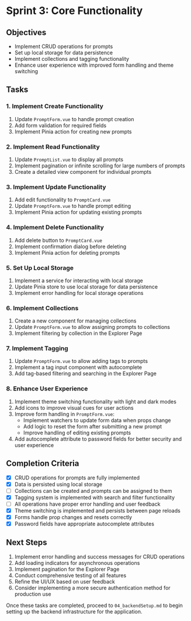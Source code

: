 # Sprint 3: Core Functionality

## Objectives

- Implement CRUD operations for prompts
- Set up local storage for data persistence
- Implement collections and tagging functionality
- Enhance user experience with improved form handling and theme switching

## Tasks

### 1. Implement Create Functionality

1. Update `PromptForm.vue` to handle prompt creation
2. Add form validation for required fields
3. Implement Pinia action for creating new prompts

### 2. Implement Read Functionality

1. Update `PromptList.vue` to display all prompts
2. Implement pagination or infinite scrolling for large numbers of prompts
3. Create a detailed view component for individual prompts

### 3. Implement Update Functionality

1. Add edit functionality to `PromptCard.vue`
2. Update `PromptForm.vue` to handle prompt editing
3. Implement Pinia action for updating existing prompts

### 4. Implement Delete Functionality

1. Add delete button to `PromptCard.vue`
2. Implement confirmation dialog before deleting
3. Implement Pinia action for deleting prompts

### 5. Set Up Local Storage

1. Implement a service for interacting with local storage
2. Update Pinia store to use local storage for data persistence
3. Implement error handling for local storage operations

### 6. Implement Collections

1. Create a new component for managing collections
2. Update `PromptForm.vue` to allow assigning prompts to collections
3. Implement filtering by collection in the Explorer Page

### 7. Implement Tagging

1. Update `PromptForm.vue` to allow adding tags to prompts
2. Implement a tag input component with autocomplete
3. Add tag-based filtering and searching in the Explorer Page

### 8. Enhance User Experience

1. Implement theme switching functionality with light and dark modes
2. Add icons to improve visual cues for user actions
3. Improve form handling in `PromptForm.vue`:
   - Implement watchers to update form data when props change
   - Add logic to reset the form after submitting a new prompt
   - Improve handling of editing existing prompts
4. Add autocomplete attribute to password fields for better security and user experience

## Completion Criteria

- [x] CRUD operations for prompts are fully implemented
- [x] Data is persisted using local storage
- [ ] Collections can be created and prompts can be assigned to them
- [x] Tagging system is implemented with search and filter functionality
- [ ] All operations have proper error handling and user feedback
- [x] Theme switching is implemented and persists between page reloads
- [x] Forms handle prop changes and resets correctly
- [x] Password fields have appropriate autocomplete attributes

## Next Steps

1. Implement error handling and success messages for CRUD operations
2. Add loading indicators for asynchronous operations
3. Implement pagination for the Explorer Page
4. Conduct comprehensive testing of all features
5. Refine the UI/UX based on user feedback
6. Consider implementing a more secure authentication method for production use

Once these tasks are completed, proceed to `04_backendSetup.md` to begin setting up the backend infrastructure for the application.
